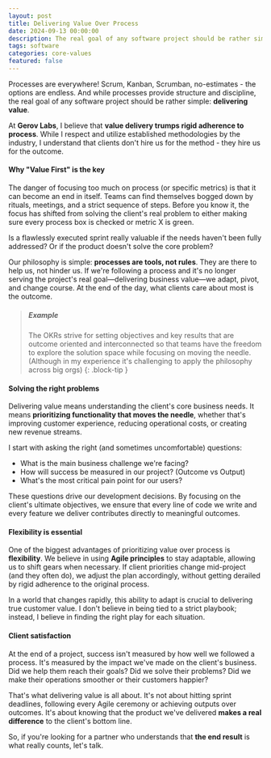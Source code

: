 ```yaml
---
layout: post
title: Delivering Value Over Process
date: 2024-09-13 00:00:00
description: The real goal of any software project should be rather simple: delivering value.
tags: software
categories: core-values
featured: false
---
```


Processes are everywhere! Scrum, Kanban, Scrumban, no-estimates - the options are endless. And while processes provide structure and discipline, the real goal of any software project should be rather simple: **delivering value**.

At **Gerov Labs**, I believe that **value delivery trumps rigid adherence to process**. While I respect and utilize established methodologies by the industry, I understand that clients don't hire us for the method - they hire us for the outcome.

#### Why "Value First" is the key

The danger of focusing too much on process (or specific metrics) is that it can become an end in itself. Teams can find themselves bogged down by rituals, meetings, and a strict sequence of steps. Before you know it, the focus has shifted from solving the client's real problem to either making sure every process box is checked or metric X is green.

Is a flawlessly executed sprint really valuable if the needs haven't been fully addressed? Or if the product doesn't solve the core problem?

Our philosophy is simple: **processes are tools, not rules**. They are there to help us, not hinder us. If we're following a process and it's no longer serving the project's real goal—delivering business value—we adapt, pivot, and change course. At the end of the day, what clients care about most is the outcome.

> ##### Example
>
> The OKRs strive for setting objectives and key results that are outcome oriented and interconnected so that teams have the freedom to explore the solution space while focusing on moving the needle. (Although in my experience it's challenging to apply the philosophy across big orgs)
{: .block-tip }

#### Solving the right problems

Delivering value means understanding the client's core business needs. It means **prioritizing functionality that moves the needle**, whether that's improving customer experience, reducing operational costs, or creating new revenue streams.  

I start with asking the right (and sometimes uncomfortable) questions:

- What is the main business challenge we're facing?
- How will success be measured in our project? (Outcome vs Output)
- What's the most critical pain point for our users?

These questions drive our development decisions. By focusing on the client's ultimate objectives, we ensure that every line of code we write and every feature we deliver contributes directly to meaningful outcomes.

#### Flexibility is essential

One of the biggest advantages of prioritizing value over process is **flexibility**. We believe in using **Agile principles** to stay adaptable, allowing us to shift gears when necessary. If client priorities change mid-project (and they often do), we adjust the plan accordingly, without getting derailed by rigid adherence to the original process.

In a world that changes rapidly, this ability to adapt is crucial to delivering true customer value. I don't believe in being tied to a strict playbook; instead, I believe in finding the right play for each situation.

#### Client satisfaction

At the end of a project, success isn't measured by how well we followed a process. It's measured by the impact we've made on the client's business. Did we help them reach their goals? Did we solve their problems? Did we make their operations smoother or their customers happier? 

That's what delivering value is all about. It's not about hitting sprint deadlines, following every Agile ceremony or achieving outputs over outcomes. It's about knowing that the product we've delivered **makes a real difference** to the client's bottom line.

So, if you're looking for a partner who understands that **the end result** is what really counts, let's talk.
